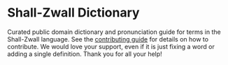 
# Shall-Zwall Dictionary

Curated public domain dictionary and pronunciation guide for terms in the Shall-Zwall language. See the [contributing guide](https://github.com/drumworkteam/term/blob/make/.github/contributing.md) for details on how to contribute. We would love your support, even if it is just fixing a word or adding a single definition. Thank you for all your help!